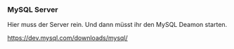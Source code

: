 ### MySQL Server

Hier muss der Server rein. Und dann müsst ihr den MySQL Deamon starten.

https://dev.mysql.com/downloads/mysql/